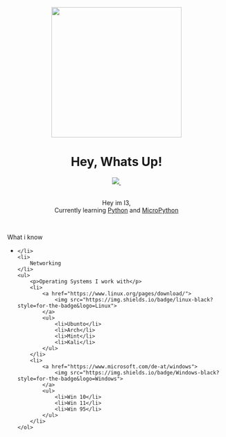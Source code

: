 <div align="center">
    <a href="https://i3mc.eu" align="center"><img src="https://i.ibb.co/XxLNNqq/Design-ohne-Titel-8-removebg-preview.png" width="300"/></a>
    <h1>Hey, Whats Up!</h1>
</div>

<div id="socials" align="center">
    <a href="https://www.linkedin.com/in/i3-319925213/">
        <img src="https://img.shields.io/badge/LinkedIn-blue" >
    </a>
    <a href="https://www.instagram.com/nerdy._.tech/">
        <img src="https://img.shields.io/badge/Instagram-pink" alt="">
    </a>
</div>
<div align="center">
    <img src="https://komarev.com/ghpvc/?username=i3mc-eu&style=flat-square&color=green" alt=""/>
</div>

<br>

<p align="center">Hey im I3, <br> Currently learning <a href="https://www.python.org/">Python</a> and <a href="https://micropython.org/">MicroPython</a> </p>

<br>

<p>What i know</p>
<ul>
    <li>
       
    </li>
    <li>
        Networking
    </li>
    <ul>
        <p>Operating Systems I work with</p>
        <li>
            <a href="https://www.linux.org/pages/download/">
                <img src="https://img.shields.io/badge/linux-black?style=for-the-badge&logo=Linux">
            </a>
            <ul>
                <li>Ubunto</li>
                <li>Arch</li>
                <li>Mint</li>
                <li>Kali</li>
            </ul>
        </li>
        <li>
            <a href="https://www.microsoft.com/de-at/windows">
                <img src="https://img.shields.io/badge/Windows-black?style=for-the-badge&logo=Windows">
            </a>
            <ul>
                <li>Win 10</li>
                <li>Win 11</li>
                <li>Win 95</li>
            </ul>
        </li>
    </ol>
</ul>
